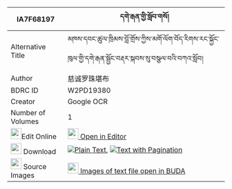 |IA7F68197|དགེ་རྒན་གྱི་སློབ་གསོ། 
| --- | --- 
|Alternative Title |མཁས་དབང་ཚུལ་ཁྲིམས་བློ་གྲོས་ཀྱིས་མགོ་ལོག་བོད་རིགས་རང་སྐྱོང་ཁུལ་གྱི་དགེ་རྒན་སྦྱོང་བརྡར་སྐབས་སུ་བསྩལ་བའི་བཀའ་སློབ།
|Author| 慈诚罗珠堪布
|BDRC ID | W2PD19380
|Creator | Google OCR
|Number of Volumes| 1
|<img width="25" src="https://img.icons8.com/color/25/000000/edit-property.png">Edit Online| [<img width="25" src="https://avatars.githubusercontent.com/u/45091458?s=200&v=4"> Open in Editor](http://editor.openpecha.org/IA7F68197)
|<img width="25" src="https://img.icons8.com/fluent/48/000000/download-2.png"/>  Download | [![](https://img.icons8.com/color/20/000000/txt.png)Plain Text](https://github.com/Openpecha/IA7F68197/releases/download/v1/gegen_gyi_lobso_plain_IA7F68197.zip), [![](https://img.icons8.com/color/20/000000/txt.png)Text with Pagination](https://github.com/Openpecha/IA7F68197/releases/download/v1/gegen_gyi_lobso_pages_IA7F68197.zip)
|<img width="25" src="https://img.icons8.com/plasticine/100/000000/pictures-folder.png"/>  Source Images | [<img width="25" src="https://library.bdrc.io/icons/BUDA-small.svg"> Images of text file open in BUDA](https://library.bdrc.io/show/bdr:W2PD19380)